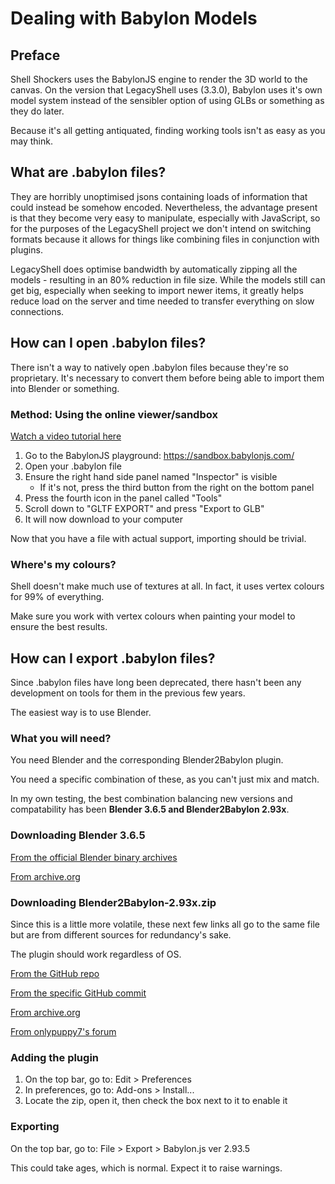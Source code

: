 # Dealing with Babylon Models

## Preface

Shell Shockers uses the BabylonJS engine to render the 3D world to the canvas. On the version that LegacyShell uses (3.3.0), Babylon uses it's own model system instead of the sensibler option of using GLBs or something as they do later.

Because it's all getting antiquated, finding working tools isn't as easy as you may think.

## What are .babylon files?

They are horribly unoptimised jsons containing loads of information that could instead be somehow encoded. Nevertheless, the advantage present is that they become very easy to manipulate, especially with JavaScript, so for the purposes of the LegacyShell project we don't intend on switching formats because it allows for things like combining files in conjunction with plugins.

LegacyShell does optimise bandwidth by automatically zipping all the models - resulting in an 80% reduction in file size. While the models still can get big, especially when seeking to import newer items, it greatly helps reduce load on the server and time needed to transfer everything on slow connections.

## How can I open .babylon files?

There isn't a way to natively open .babylon files because they're so proprietary. It's necessary to convert them before being able to import them into Blender or something.

### Method: Using the online viewer/sandbox

[Watch a video tutorial here](https://www.youtube.com/watch?v=vFK03cToTYM)

1. Go to the BabylonJS playground: https://sandbox.babylonjs.com/
2. Open your .babylon file
3. Ensure the right hand side panel named "Inspector" is visible
   - If it's not, press the third button from the right on the bottom panel
4. Press the fourth icon in the panel called "Tools"
5. Scroll down to "GLTF EXPORT" and press "Export to GLB"
6. It will now download to your computer

Now that you have a file with actual support, importing should be trivial.

### Where's my colours?

Shell doesn't make much use of textures at all. In fact, it uses vertex colours for 99% of everything.

Make sure you work with vertex colours when painting your model to ensure the best results.

## How can I export .babylon files?

Since .babylon files have long been deprecated, there hasn't been any development on tools for them in the previous few years.

The easiest way is to use Blender.

### What you will need?

You need Blender and the corresponding Blender2Babylon plugin.

You need a specific combination of these, as you can't just mix and match.

In my own testing, the best combination balancing new versions and compatability has been **Blender 3.6.5 and Blender2Babylon 2.93x**.

### Downloading Blender 3.6.5

[From the official Blender binary archives](https://download.blender.org/release/Blender3.6/)

[From archive.org](https://web.archive.org/web/20241119191629/https://download.blender.org/release/Blender3.6/)

### Downloading Blender2Babylon-2.93x.zip

Since this is a little more volatile, these next few links all go to the same file but are from different sources for redundancy's sake.

The plugin should work regardless of OS.

[From the GitHub repo](https://github.com/BabylonJS/BlenderExporter/raw/refs/heads/master/deprecated/Blender2Babylon-2.93x.zip)

[From the specific GitHub commit](https://github.com/BabylonJS/BlenderExporter/raw/ca736b6a310ba2183393763ecb5827a764d181da/deprecated/Blender2Babylon-2.93x.zip)

[From archive.org](https://web.archive.org/web/20241121215931/https://github.com/BabylonJS/BlenderExporter/raw/refs/heads/master/deprecated/Blender2Babylon-2.93x.zip)

[From onlypuppy7's forum](https://forum.onlypuppy7.online/viewtopic.php?p=105036#p105036)

### Adding the plugin

1. On the top bar, go to: Edit > Preferences
2. In preferences, go to: Add-ons > Install...
3. Locate the zip, open it, then check the box next to it to enable it

### Exporting

On the top bar, go to: File > Export > Babylon.js ver 2.93.5

This could take ages, which is normal. Expect it to raise warnings.